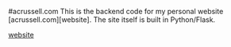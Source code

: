 #acrussell.com
This is the backend code for my personal website [acrussell.com][website]. The
site itself is built in Python/Flask.

[website](acrussell.com)
